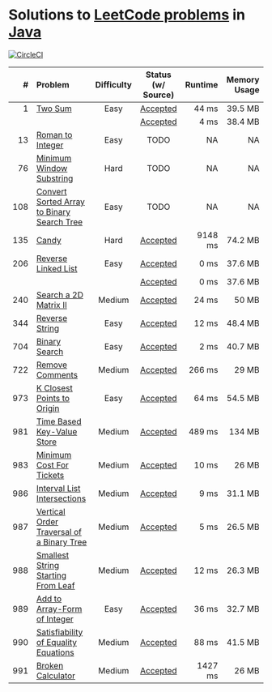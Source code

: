 # Solutions to [LeetCode problems](https://leetcode.com/problemset/all/) in [Java](https://www.java.com)

[![CircleCI](https://circleci.com/gh/aa8y/leetcode-java.svg?style=svg)](https://circleci.com/gh/aa8y/leetcode-java)

| #    | Problem  |  Difficulty  |  Status (w/ Source) | Runtime | Memory Usage |
|-----:|:---------|:------------:|:-------------------:|--------:|-------------:|
|    1 | [Two Sum](https://leetcode.com/problems/two-sum/submissions/) | Easy | [Accepted](https://github.com/aa8y/leetcode-java/blob/master/src/main/java/co/aa8y/leetcode/TwoSumBruteForce.java) | 44 ms | 39.5 MB |
|      |                                                               |      | [Accepted](https://github.com/aa8y/leetcode-java/blob/master/src/main/java/co/aa8y/leetcode/TwoSumLinearTime.java) |  4 ms | 38.4 MB |
|   13 | [Roman to Integer](https://leetcode.com/problems/roman-to-integer/) | Easy | TODO | NA | NA |
|   76 | [Minimum Window Substring](https://leetcode.com/problems/minimum-window-substring/) | Hard | TODO | NA | NA |
|  108 | [Convert Sorted Array to Binary Search Tree](https://leetcode.com/problems/convert-sorted-array-to-binary-search-tree/) | Easy | TODO | NA | NA |
|  135 | [Candy](https://leetcode.com/problems/candy/) | Hard | [Accepted](https://github.com/aa8y/leetcode-java/blob/master/src/main/java/co/aa8y/leetcode/Candy.java) | 9148 ms | 74.2 MB |
|  206 | [Reverse Linked List](https://leetcode.com/problems/reverse-linked-list/) | Easy | [Accepted](https://github.com/aa8y/leetcode-java/blob/master/src/main/java/co/aa8y/leetcode/ReverseLinkedListIterative.java) | 0 ms | 37.6 MB | 
|      |                                                                           |      | [Accepted](https://github.com/aa8y/leetcode-java/blob/master/src/main/java/co/aa8y/leetcode/ReverseLinkedListRecursive.java) | 0 ms | 37.6 MB | 
|  240 | [Search a 2D Matrix II](https://leetcode.com/problems/search-a-2d-matrix-ii/) | Medium | [Accepted](https://github.com/aa8y/leetcode-java/blob/master/src/main/java/co/aa8y/leetcode/SearchA2DMatrix2.java) | 24 ms | 50 MB |
|  344 | [Reverse String](https://leetcode.com/problems/reverse-string/) | Easy | [Accepted](https://github.com/aa8y/leetcode-java/blob/master/src/main/java/co/aa8y/leetcode/ReverseString.java) | 12 ms | 48.4 MB |
|  704 | [Binary Search](https://leetcode.com/problems/binary-search/) | Easy | [Accepted](https://github.com/aa8y/leetcode-java/blob/master/src/main/java/co/aa8y/leetcode/BinarySearch.java) | 2 ms | 40.7 MB |
|  722 | [Remove Comments](https://leetcode.com/problems/remove-comments/) | Medium | [Accepted](https://github.com/aa8y/leetcode-java/blob/master/src/main/java/co/aa8y/leetcode/RemoveComments.java) | 266 ms | 29 MB |
|  973 | [K Closest Points to Origin](https://leetcode.com/contest/weekly-contest-119/problems/k-closest-points-to-origin/) | Easy | [Accepted](https://github.com/aa8y/leetcode-java/blob/master/src/main/java/co/aa8y/leetcode/KClosestPointsToOrigin.java) | 64 ms | 54.5 MB |
|  981 | [Time Based Key-Value Store](https://leetcode.com/contest/weekly-contest-121/problems/time-based-key-value-store) | Medium | [Accepted](https://github.com/aa8y/leetcode-java/blob/master/src/main/java/co/aa8y/leetcode/TimeBasedKeyValueStore.java) | 489 ms | 134 MB |
|  983 | [Minimum Cost For Tickets](https://leetcode.com/contest/weekly-contest-121/problems/minimum-cost-for-tickets/) | Medium | [Accepted](https://github.com/aa8y/leetcode-java/blob/master/src/main/java/co/aa8y/leetcode/MinimumCostForTickets.java) | 10 ms | 26 MB |
|  986 | [Interval List Intersections](https://leetcode.com/contest/weekly-contest-122/problems/interval-list-intersections/) | Medium | [Accepted](https://github.com/aa8y/leetcode-java/blob/master/src/main/java/co/aa8y/leetcode/IntervalListIntersections.java) | 9 ms | 31.1 MB |
|  987 | [Vertical Order Traversal of a Binary Tree](https://leetcode.com/contest/weekly-contest-122/problems/vertical-order-traversal-of-a-binary-tree/) | Medium | [Accepted](https://github.com/aa8y/leetcode-java/blob/master/src/main/java/co/aa8y/leetcode/VerticalOrderTraversalOfBinaryTree.java) | 5 ms | 26.5 MB |
|  988 | [Smallest String Starting From Leaf](https://leetcode.com/problems/smallest-string-starting-from-leaf/) | Medium | [Accepted](https://github.com/aa8y/leetcode-java/blob/master/src/main/java/co/aa8y/leetcode/SmallestStringStartingFromLeaf.java) | 12 ms | 26.3 MB |
|  989 | [Add to Array-Form of Integer](https://leetcode.com/contest/weekly-contest-123/problems/add-to-array-form-of-integer) | Easy | [Accepted](https://github.com/aa8y/leetcode-java/blob/master/src/main/java/co/aa8y/leetcode/AddToArrayFormOfInteger.java) | 36 ms | 32.7 MB |
|  990 | [Satisfiability of Equality Equations](https://leetcode.com/contest/weekly-contest-123/problems/satisfiability-of-equality-equations/) | Medium | [Accepted](https://github.com/aa8y/leetcode-java/blob/master/src/main/java/co/aa8y/leetcode/SatisfiabilityOfEqualityEquations.java) | 88 ms | 41.5 MB |
|  991 | [Broken Calculator](https://leetcode.com/contest/weekly-contest-123/problems/broken-calculator/) | Medium | [Accepted](https://github.com/aa8y/leetcode-java/blob/master/src/main/java/co/aa8y/leetcode/BrokenCalculator.java) | 1427 ms | 26 MB |
